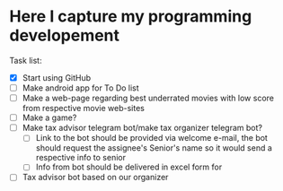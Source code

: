 # Here I capture my programming developement
Task list:
- [x] Start using GitHub
- [ ] Make android app for To Do list
- [ ] Make a web-page regarding best underrated movies with low score from respective movie web-sites
- [ ] Make a game?
- [ ] Make tax advisor telegram bot/make tax organizer telegram bot? 
  - [ ] Link to the bot should be provided via welcome e-mail, the bot should request the assignee's Senior's name so it would send a respective info to senior
  - [ ] Info from bot should be delivered in excel form for 
- [ ] Tax advisor bot based on our organizer
